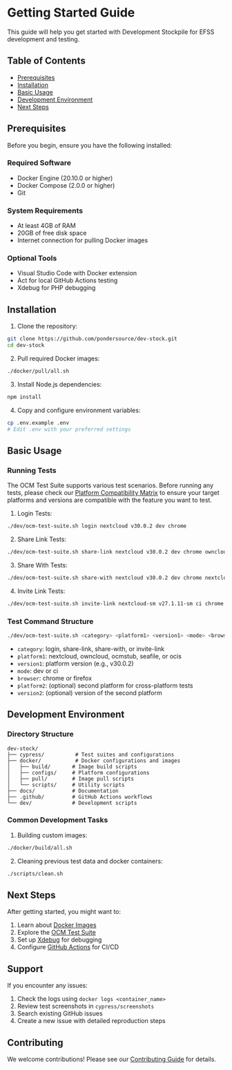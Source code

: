 # Getting Started Guide

This guide will help you get started with Development Stockpile for EFSS development and testing.

## Table of Contents
- [Prerequisites](#prerequisites)
- [Installation](#installation)
- [Basic Usage](#basic-usage)
- [Development Environment](#development-environment)
- [Next Steps](#next-steps)

## Prerequisites

Before you begin, ensure you have the following installed:

### Required Software
- Docker Engine (20.10.0 or higher)
- Docker Compose (2.0.0 or higher)
- Git

### System Requirements
- At least 4GB of RAM
- 20GB of free disk space
- Internet connection for pulling Docker images

### Optional Tools
- Visual Studio Code with Docker extension
- Act for local GitHub Actions testing
- Xdebug for PHP debugging

## Installation

1. Clone the repository:
```bash
git clone https://github.com/pondersource/dev-stock.git
cd dev-stock
```

2. Pull required Docker images:
```bash
./docker/pull/all.sh
```

3. Install Node.js dependencies:
```bash
npm install
```

4. Copy and configure environment variables:
```bash
cp .env.example .env
# Edit .env with your preferred settings
```

## Basic Usage

### Running Tests

The OCM Test Suite supports various test scenarios. Before running any tests, please check our [Platform Compatibility Matrix](../compatibility-matrix.md) to ensure your target platforms and versions are compatible with the feature you want to test.

1. Login Tests:
```bash
./dev/ocm-test-suite.sh login nextcloud v30.0.2 dev chrome
```

2. Share Link Tests:
```bash
./dev/ocm-test-suite.sh share-link nextcloud v30.0.2 dev chrome owncloud v10.15.0
```

3. Share With Tests:
```bash
./dev/ocm-test-suite.sh share-with nextcloud v30.0.2 dev chrome nextcloud v30.0.2
```

4. Invite Link Tests:
```bash
./dev/ocm-test-suite.sh invite-link nextcloud-sm v27.1.11-sm ci chrome owncloud-sm v10.15.0-sm
```

### Test Command Structure
```bash
./dev/ocm-test-suite.sh <category> <platform1> <version1> <mode> <browser> [platform2] [version2]
```

- `category`: login, share-link, share-with, or invite-link
- `platform1`: nextcloud, owncloud, ocmstub, seafile, or ocis
- `version1`: platform version (e.g., v30.0.2)
- `mode`: dev or ci
- `browser`: chrome or firefox
- `platform2`: (optional) second platform for cross-platform tests
- `version2`: (optional) version of the second platform

## Development Environment

### Directory Structure
```
dev-stock/
├── cypress/          # Test suites and configurations
├── docker/           # Docker configurations and images
│   ├── build/       # Image build scripts
│   ├── configs/     # Platform configurations
│   ├── pull/        # Image pull scripts
│   └── scripts/     # Utility scripts
├── docs/            # Documentation
├── .github/         # GitHub Actions workflows
└── dev/             # Development scripts
```

### Common Development Tasks

1. Building custom images:
```bash
./docker/build/all.sh
```

2. Cleaning previous test data and docker containers:
```bash
./scripts/clean.sh
```

## Next Steps

After getting started, you might want to:

1. Learn about [Docker Images](../docker-images.md)
2. Explore the [OCM Test Suite](../testing/test-suite.md)
3. Set up [Xdebug](../xdebug.md) for debugging
4. Configure [GitHub Actions](./act.md) for CI/CD

## Support

If you encounter any issues:
1. Check the logs using `docker logs <container_name>`
2. Review test screenshots in `cypress/screenshots`
3. Search existing GitHub issues
4. Create a new issue with detailed reproduction steps

## Contributing

We welcome contributions! Please see our [Contributing Guide](../../CONTRIBUTING.md) for details.
